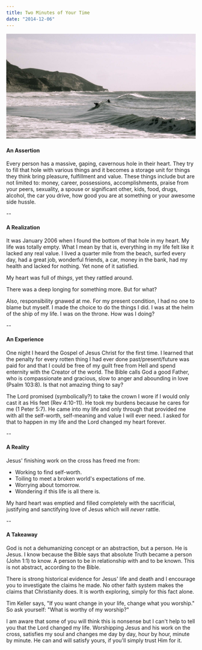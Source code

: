 ```yaml
---
title: Two Minutes of Your Time
date: "2014-12-06"
---
```


![A frothy left somewhere in Baja](/assets/mexico-wave.jpg)

#### An Assertion

Every person has a massive, gaping, cavernous hole in their heart. They try to fill that hole with various things and it becomes a storage unit for things they think bring pleasure, fulfillment and value. These things include but are not limited to: money, career, possessions, accomplishments, praise from your peers, sexuality, a spouse or significant other, kids, food, drugs, alcohol, the car you drive, how good you are at something or your awesome side hussle.

--
#### A Realization

It was January 2006 when I found the bottom of that hole in my heart. My life was totally empty. What I mean by that is, everything in my life felt like it lacked any real value. I lived a quarter mile from the beach, surfed every day, had a great job, wonderful friends, a car, money in the bank, had my health and lacked for nothing. Yet none of it satisfied. 

My heart was full of _things_, yet they rattled around.

There was a deep longing for something more. But for what?

Also, responsibility gnawed at me. For my present condition, I had no one to blame but myself. I made the choice to do the things I did. I was at the helm of the ship of my life. I was on the throne. How was I doing?

--
#### An Experience


One night I heard the Gospel of Jesus Christ for the first time. I learned that the penalty for every rotten thing I had ever done past/present/future was paid for and that I could be free of my guilt free from Hell and spend enternity with the Creator of the world. The Bible calls God a good Father, who is compassionate and gracious, slow to anger and abounding in love (Psalm 103:8). Is that not amazing thing to say?

The Lord promised (symbolically?) to take the crown I wore if I would only cast it as His feet (Rev 4:10-11). He took my burdens because he cares for me (1 Peter 5:7). He came into my life and only through that provided me with all the self-worth, self-meaning and value I will ever need. I asked for that to happen in my life and the Lord changed my heart forever.

--
#### A Reality

Jesus' finishing work on the cross has freed me from:

- Working to find self-worth.
- Toiling to meet a broken world's expectations of me.
- Worrying about tomorrow.
- Wondering if this life is all there is.

My hard heart was emptied and filled completely with the sacrificial, justifying and sanctifying love of Jesus which will _never_ rattle.

--
#### A Takeaway

God is not a dehumanizing concept or an abstraction, but a person. He is Jesus. I know because the Bible says that absolute Truth became a person (John 1:1) to know. A person to be in relationship with and to be known. This is not abstract, according to the Bible.

There is strong historical evidence for Jesus' life and death and I encourage you to investigate the claims he made. No other faith system makes the claims that Christianity does. It is worth exploring, simply for this fact alone.

Tim Keller says, "If you want change in your life, change what you worship." So ask yourself: "What is worthy of my worship?"

I am aware that some of you will think this is nonsense but I can't help to tell you that the Lord changed my life. Worshipping Jesus and his work on the cross, satisfies my soul and changes me day by day, hour by hour, minute by minute. He can and will satisfy yours, if you'll simply trust Him for it.
